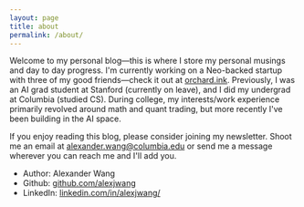 ```yaml
---
layout: page
title: about
permalink: /about/
---
```

Welcome to my personal blog—this is where I store my personal musings and day to day progress. I'm currently working on a Neo-backed startup with three of my good friends—check it out at [orchard.ink](https://orchard.ink/). Previously, I was an AI grad student at Stanford (currently on leave), and I did my undergrad at Columbia (studied CS). During college, my interests/work experience primarily revolved around math and quant trading, but more recently I've been building in the AI space.

If you enjoy reading this blog, please consider joining my newsletter. Shoot me an email at alexander.wang@columbia.edu or send me a message wherever you can reach me and I'll add you.

- Author: Alexander Wang
- Github: [github.com/alexjwang](http://github.com/alexjwang)
- LinkedIn: [linkedin.com/in/alexjwang/](https://linkedin.com/in/alexjwang/)
